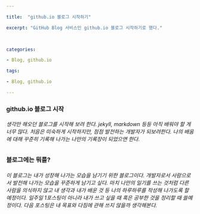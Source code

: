 ```yaml
---

title:  "github.io 블로그 시작하기"

excerpt: "GitHub Blog 서비스인 github.io 블로그 시작하기로 했다."

  

categories:

- Blog, github.io

tags:

- Blog, github.io

---
```


### github.io 블로그 시작

###### 생각만 해오던 블로그를 시작해 보려 한다. jekyll, markdown 등등 아직 배워야 할 게 너무 많다. 처음은 미숙하게 시작하지만, 점점 발전하는 개발자가 되보려한다. 나의 배움에 대해 꾸준히 기록해 나가는 나만의 기록장이 되었으면 한다. 

### 블로그에는 뭐를?
###### 이 블로그는 내가 성장해 나가는 모습을 남기기 위한 블로그이다. 개발자로서 사람으로서 발전해 나가는 모습을 꾸준하게 남기고 싶다. 마치 나만의 일기를 쓰는 것처럼 다른 사람을 의식하지 않고 내 생각과 내가 배운 것 등 나의 하루하루를 작성해 나가도록 할 예정이다. 일주일 1포스팅이 아니라 내가 쓰고 싶을 때 혹은 공부한 것을 정리할 때 쓸예정이다. 다음 포스팅은 내 목표와 다짐에 관해 쓰지 않을까 생각해본다.




